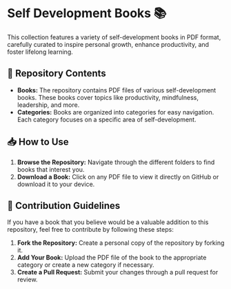 # Self Development Books 📚

This collection features a variety of self-development books in PDF format, carefully curated to inspire personal growth, enhance productivity, and foster lifelong learning.

## 📂 Repository Contents

- **Books:** The repository contains PDF files of various self-development books. These books cover topics like productivity, mindfulness, leadership, and more.
- **Categories:** Books are organized into categories for easy navigation. Each category focuses on a specific area of self-development.

## 📥 How to Use

1. **Browse the Repository:** Navigate through the different folders to find books that interest you.
2. **Download a Book:** Click on any PDF file to view it directly on GitHub or download it to your device.

## 📜 Contribution Guidelines

If you have a book that you believe would be a valuable addition to this repository, feel free to contribute by following these steps:

1. **Fork the Repository:** Create a personal copy of the repository by forking it.
2. **Add Your Book:** Upload the PDF file of the book to the appropriate category or create a new category if necessary.
3. **Create a Pull Request:** Submit your changes through a pull request for review.
